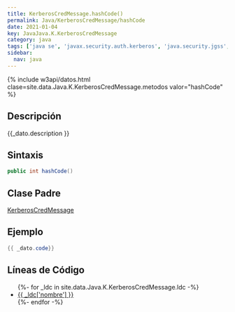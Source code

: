 ```yaml
---
title: KerberosCredMessage.hashCode()
permalink: Java/KerberosCredMessage/hashCode
date: 2021-01-04
key: JavaJava.K.KerberosCredMessage
category: java
tags: ['java se', 'javax.security.auth.kerberos', 'java.security.jgss', 'metodo java', 'Java 9']
sidebar: 
  nav: java
---
```


{% include w3api/datos.html clase=site.data.Java.K.KerberosCredMessage.metodos valor="hashCode" %}

## Descripción
{{_dato.description }}

## Sintaxis
~~~java
public int hashCode()
~~~

## Clase Padre
[KerberosCredMessage](/Java/KerberosCredMessage/)

## Ejemplo
~~~java
{{ _dato.code}}
~~~

## Líneas de Código
<ul>
{%- for _ldc in site.data.Java.K.KerberosCredMessage.ldc -%}
   <li>
       <a href="{{_ldc['url'] }}">{{ _ldc['nombre'] }}</a>
   </li>
{%- endfor -%}
</ul>
